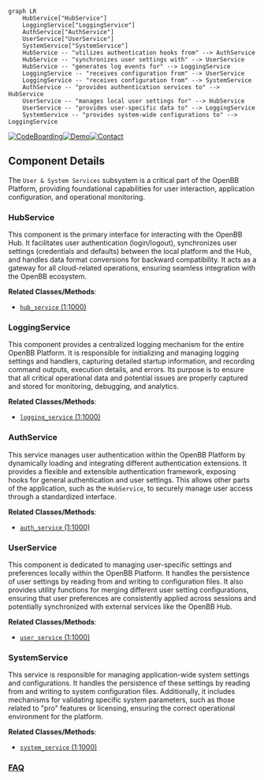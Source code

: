 ```mermaid
graph LR
    HubService["HubService"]
    LoggingService["LoggingService"]
    AuthService["AuthService"]
    UserService["UserService"]
    SystemService["SystemService"]
    HubService -- "utilizes authentication hooks from" --> AuthService
    HubService -- "synchronizes user settings with" --> UserService
    HubService -- "generates log events for" --> LoggingService
    LoggingService -- "receives configuration from" --> UserService
    LoggingService -- "receives configuration from" --> SystemService
    AuthService -- "provides authentication services to" --> HubService
    UserService -- "manages local user settings for" --> HubService
    UserService -- "provides user-specific data to" --> LoggingService
    SystemService -- "provides system-wide configurations to" --> LoggingService
```
[![CodeBoarding](https://img.shields.io/badge/Generated%20by-CodeBoarding-9cf?style=flat-square)](https://github.com/CodeBoarding/GeneratedOnBoardings)[![Demo](https://img.shields.io/badge/Try%20our-Demo-blue?style=flat-square)](https://www.codeboarding.org/demo)[![Contact](https://img.shields.io/badge/Contact%20us%20-%20contact@codeboarding.org-lightgrey?style=flat-square)](mailto:contact@codeboarding.org)

## Component Details

The `User & System Services` subsystem is a critical part of the OpenBB Platform, providing foundational capabilities for user interaction, application configuration, and operational monitoring.

### HubService
This component is the primary interface for interacting with the OpenBB Hub. It facilitates user authentication (login/logout), synchronizes user settings (credentials and defaults) between the local platform and the Hub, and handles data format conversions for backward compatibility. It acts as a gateway for all cloud-related operations, ensuring seamless integration with the OpenBB ecosystem.


**Related Classes/Methods**:

- <a href="https://github.com/OpenBB-finance/OpenBB/blob/master/cli/openbb_cli/controllers/hub_service.py#L1-L1000" target="_blank" rel="noopener noreferrer">`hub_service` (1:1000)</a>


### LoggingService
This component provides a centralized logging mechanism for the entire OpenBB Platform. It is responsible for initializing and managing logging settings and handlers, capturing detailed startup information, and recording command outputs, execution details, and errors. Its purpose is to ensure that all critical operational data and potential issues are properly captured and stored for monitoring, debugging, and analytics.


**Related Classes/Methods**:

- <a href="https://github.com/OpenBB-finance/OpenBB/blob/master/openbb_platform/core/openbb_core/app/logs/logging_service.py#L1-L1000" target="_blank" rel="noopener noreferrer">`logging_service` (1:1000)</a>


### AuthService
This service manages user authentication within the OpenBB Platform by dynamically loading and integrating different authentication extensions. It provides a flexible and extensible authentication framework, exposing hooks for general authentication and user settings. This allows other parts of the application, such as the `HubService`, to securely manage user access through a standardized interface.


**Related Classes/Methods**:

- <a href="https://github.com/OpenBB-finance/OpenBB/blob/master/openbb_platform/core/openbb_core/app/service/auth_service.py#L1-L1000" target="_blank" rel="noopener noreferrer">`auth_service` (1:1000)</a>


### UserService
This component is dedicated to managing user-specific settings and preferences locally within the OpenBB Platform. It handles the persistence of user settings by reading from and writing to configuration files. It also provides utility functions for merging different user setting configurations, ensuring that user preferences are consistently applied across sessions and potentially synchronized with external services like the OpenBB Hub.


**Related Classes/Methods**:

- <a href="https://github.com/OpenBB-finance/OpenBB/blob/master/openbb_platform/core/openbb_core/app/service/user_service.py#L1-L1000" target="_blank" rel="noopener noreferrer">`user_service` (1:1000)</a>


### SystemService
This service is responsible for managing application-wide system settings and configurations. It handles the persistence of these settings by reading from and writing to system configuration files. Additionally, it includes mechanisms for validating specific system parameters, such as those related to "pro" features or licensing, ensuring the correct operational environment for the platform.


**Related Classes/Methods**:

- <a href="https://github.com/OpenBB-finance/OpenBB/blob/master/openbb_platform/core/openbb_core/app/service/system_service.py#L1-L1000" target="_blank" rel="noopener noreferrer">`system_service` (1:1000)</a>




### [FAQ](https://github.com/CodeBoarding/GeneratedOnBoardings/tree/main?tab=readme-ov-file#faq)